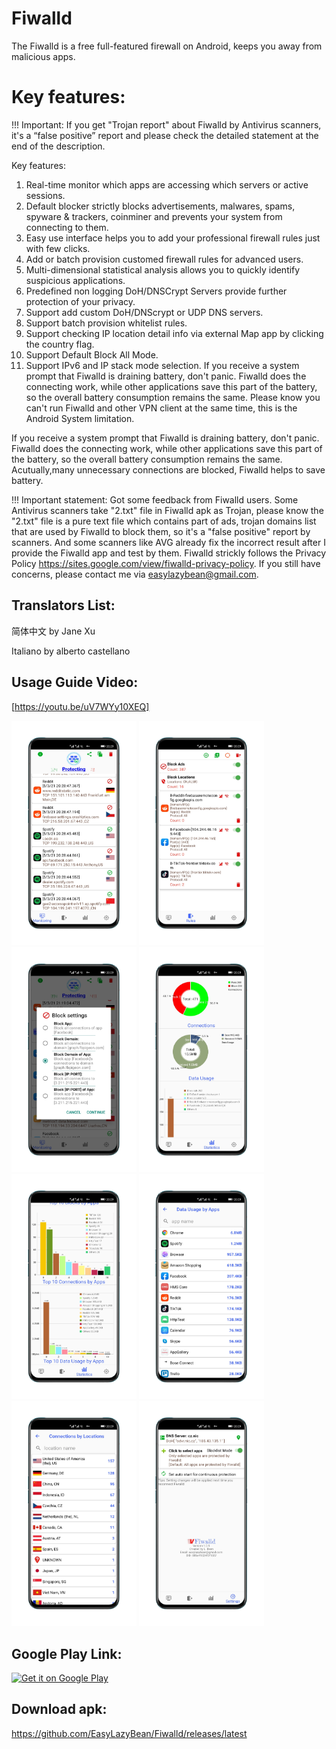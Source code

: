 # Fiwalld
The Fiwalld is a free full-featured firewall on Android, keeps you away from malicious apps.

# Key features:

!!! Important: If you get "Trojan report" about Fiwalld by Antivirus scanners, it's a “false positive” report and please check the detailed statement at the end of the description.

Key features:
1. Real-time monitor which apps are accessing which servers or active sessions.
2. Default blocker strictly blocks advertisements, malwares, spams, spyware & trackers, coinminer and prevents your system from connecting to them.
3. Easy use interface helps you to add your professional firewall rules just with few clicks.
4. Add or batch provision customed firewall rules for advanced users.
5. Multi-dimensional statistical analysis allows you to quickly identify suspicious applications.
6. Predefined non logging DoH/DNSCrypt Servers provide further protection of your privacy.
7. Support add custom DoH/DNScrypt or UDP DNS servers.
8. Support batch provision whitelist rules.
9. Support checking IP location detail info via external Map app by clicking the country flag.
10. Support Default Block All Mode.
11. Support IPv6 and IP stack mode selection.
If you receive a system prompt that Fiwalld is draining battery, don't panic. Fiwalld does the connecting work, while other applications save this part of the battery, so the overall battery consumption remains the same.
Please know you can't run Fiwalld and other VPN client at the same time, this is the Android System limitation.

If you receive a system prompt that Fiwalld is draining battery, don't panic. Fiwalld does the connecting work, while other applications save this part of the battery, so the overall battery consumption remains the same. Acutually,many unnecessary connections are blocked, Fiwalld helps to save battery.


!!! Important statement: Got some feedback from Fiwalld users. Some Antivirus scanners take "2.txt" file in Fiwalld apk as Trojan, please know the "2.txt" file is a pure text file which contains part of ads, trojan domains list that are used by Fiwalld to block them, so it's a "false positive" report by scanners. And some scanners like AVG already fix the incorrect result after I provide the Fiwalld app and test by them. Fiwalld strickly follows the Privacy Policy https://sites.google.com/view/fiwalld-privacy-policy. If you still have concerns, please contact me via easylazybean@gmail.com.

## Translators List:
简体中文 by Jane Xu

Italiano by alberto castellano

## Usage Guide Video:

[https://youtu.be/uV7WYy10XEQ]

<p float="left">
        <img alt="Logo" src="https://github.com/EasyLazyBean/Fiwalld/blob/main/11.png" width="200"/>
        <img alt="Logo" src="https://github.com/EasyLazyBean/Fiwalld/blob/main/12.png" width="200"/>
        <img alt="Logo" src="https://github.com/EasyLazyBean/Fiwalld/blob/main/13.png" width="200"/>
        <img alt="Logo" src="https://github.com/EasyLazyBean/Fiwalld/blob/main/14.png" width="200"/>
        <img alt="Logo" src="https://github.com/EasyLazyBean/Fiwalld/blob/main/15.png" width="200"/>
        <img alt="Logo" src="https://github.com/EasyLazyBean/Fiwalld/blob/main/16.png" width="200"/>
        <img alt="Logo" src="https://github.com/EasyLazyBean/Fiwalld/blob/main/17.png" width="200"/>
        <img alt="Logo" src="https://github.com/EasyLazyBean/Fiwalld/blob/main/18.png" width="200"/>
</p>

## Google Play Link:

<a href="https://play.google.com/store/apps/details?id=com.lazybean.vfiwalld"><img alt="Get it on Google Play" src="https://play.google.com/intl/en_us/badges/images/generic/en-play-badge.png" height=60px /></a>

## Download apk:

https://github.com/EasyLazyBean/Fiwalld/releases/latest
